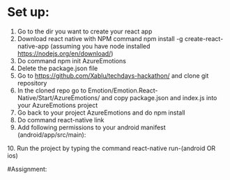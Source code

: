 # Set up:
1. Go to the dir you want to create your react app
2. Download react native with NPM command npm install -g create-react-native-app (assuming you have node installed https://nodejs.org/en/download/)
3. Do command npm init AzureEmotions
4. Delete the package.json file
5. Go to https://github.com/Xablu/techdays-hackathon/ and clone git repository
6. In the cloned repo go to Emotion/Emotion.React-Native/Start/AzureEmotions/ and copy package.json and index.js into your AzureEmotions project
7. Go back to your project AzureEmotions and do npm install
8. Do command react-native link
9. Add following permissions to your android manifest (android/app/src/main):     
<uses-permission android:name="android.permission.READ_EXTERNAL_STORAGE" />                                               
<uses-permission android:name="android.permission.WRITE_EXTERNAL_STORAGE" />
10. Run the project by typing the command react-native run-(android OR ios)

#Assignment: